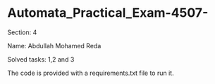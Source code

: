 # Automata_Practical_Exam-4507-

Section: 4

Name: Abdullah Mohamed Reda

Solved tasks: 1,2 and 3

The code is provided with a requirements.txt file to run it.
